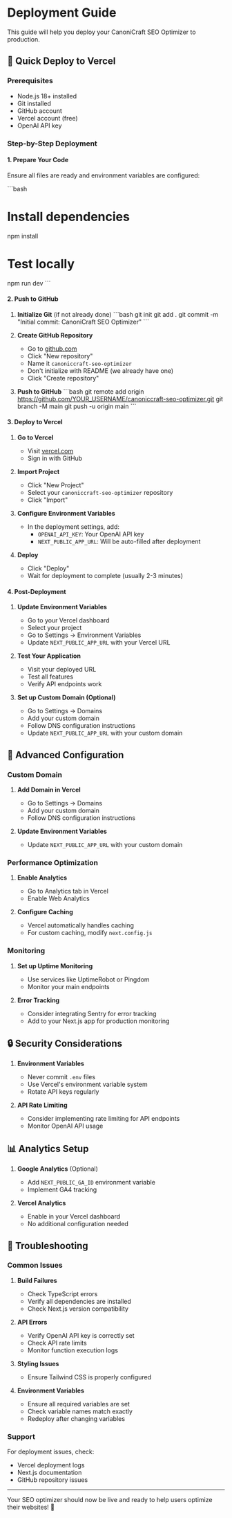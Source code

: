 # Deployment Guide

This guide will help you deploy your CanoniCraft SEO Optimizer to production.

## 🚀 Quick Deploy to Vercel

### Prerequisites
- Node.js 18+ installed
- Git installed
- GitHub account
- Vercel account (free)
- OpenAI API key

### Step-by-Step Deployment

#### 1. Prepare Your Code

Ensure all files are ready and environment variables are configured:

\`\`\`bash
# Install dependencies
npm install

# Test locally
npm run dev
\`\`\`

#### 2. Push to GitHub

1. **Initialize Git** (if not already done)
   \`\`\`bash
   git init
   git add .
   git commit -m "Initial commit: CanoniCraft SEO Optimizer"
   \`\`\`

2. **Create GitHub Repository**
   - Go to [github.com](https://github.com)
   - Click "New repository"
   - Name it `canoniccraft-seo-optimizer`
   - Don't initialize with README (we already have one)
   - Click "Create repository"

3. **Push to GitHub**
   \`\`\`bash
   git remote add origin https://github.com/YOUR_USERNAME/canoniccraft-seo-optimizer.git
   git branch -M main
   git push -u origin main
   \`\`\`

#### 3. Deploy to Vercel

1. **Go to Vercel**
   - Visit [vercel.com](https://vercel.com)
   - Sign in with GitHub

2. **Import Project**
   - Click "New Project"
   - Select your `canoniccraft-seo-optimizer` repository
   - Click "Import"

3. **Configure Environment Variables**
   - In the deployment settings, add:
     - `OPENAI_API_KEY`: Your OpenAI API key
     - `NEXT_PUBLIC_APP_URL`: Will be auto-filled after deployment

4. **Deploy**
   - Click "Deploy"
   - Wait for deployment to complete (usually 2-3 minutes)

#### 4. Post-Deployment

1. **Update Environment Variables**
   - Go to your Vercel dashboard
   - Select your project
   - Go to Settings → Environment Variables
   - Update `NEXT_PUBLIC_APP_URL` with your Vercel URL

2. **Test Your Application**
   - Visit your deployed URL
   - Test all features
   - Verify API endpoints work

3. **Set up Custom Domain (Optional)**
   - Go to Settings → Domains
   - Add your custom domain
   - Follow DNS configuration instructions
   - Update `NEXT_PUBLIC_APP_URL` with your custom domain

## 🔧 Advanced Configuration

### Custom Domain

1. **Add Domain in Vercel**
   - Go to Settings → Domains
   - Add your custom domain
   - Follow DNS configuration instructions

2. **Update Environment Variables**
   - Update `NEXT_PUBLIC_APP_URL` with your custom domain

### Performance Optimization

1. **Enable Analytics**
   - Go to Analytics tab in Vercel
   - Enable Web Analytics

2. **Configure Caching**
   - Vercel automatically handles caching
   - For custom caching, modify `next.config.js`

### Monitoring

1. **Set up Uptime Monitoring**
   - Use services like UptimeRobot or Pingdom
   - Monitor your main endpoints

2. **Error Tracking**
   - Consider integrating Sentry for error tracking
   - Add to your Next.js app for production monitoring

## 🔒 Security Considerations

1. **Environment Variables**
   - Never commit `.env` files
   - Use Vercel's environment variable system
   - Rotate API keys regularly

2. **API Rate Limiting**
   - Consider implementing rate limiting for API endpoints
   - Monitor OpenAI API usage

## 📊 Analytics Setup

1. **Google Analytics** (Optional)
   - Add `NEXT_PUBLIC_GA_ID` environment variable
   - Implement GA4 tracking

2. **Vercel Analytics**
   - Enable in your Vercel dashboard
   - No additional configuration needed

## 🚨 Troubleshooting

### Common Issues

1. **Build Failures**
   - Check TypeScript errors
   - Verify all dependencies are installed
   - Check Next.js version compatibility

2. **API Errors**
   - Verify OpenAI API key is correctly set
   - Check API rate limits
   - Monitor function execution logs

3. **Styling Issues**
   - Ensure Tailwind CSS is properly configured

4. **Environment Variables**
   - Ensure all required variables are set
   - Check variable names match exactly
   - Redeploy after changing variables

### Support

For deployment issues, check:
- Vercel deployment logs
- Next.js documentation
- GitHub repository issues

---

Your SEO optimizer should now be live and ready to help users optimize their websites! 🎉
